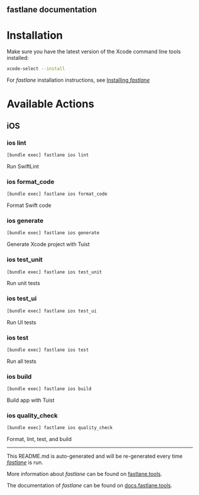 fastlane documentation
----

# Installation

Make sure you have the latest version of the Xcode command line tools installed:

```sh
xcode-select --install
```

For _fastlane_ installation instructions, see [Installing _fastlane_](https://docs.fastlane.tools/#installing-fastlane)

# Available Actions

## iOS

### ios lint

```sh
[bundle exec] fastlane ios lint
```

Run SwiftLint

### ios format_code

```sh
[bundle exec] fastlane ios format_code
```

Format Swift code

### ios generate

```sh
[bundle exec] fastlane ios generate
```

Generate Xcode project with Tuist

### ios test_unit

```sh
[bundle exec] fastlane ios test_unit
```

Run unit tests

### ios test_ui

```sh
[bundle exec] fastlane ios test_ui
```

Run UI tests

### ios test

```sh
[bundle exec] fastlane ios test
```

Run all tests

### ios build

```sh
[bundle exec] fastlane ios build
```

Build app with Tuist

### ios quality_check

```sh
[bundle exec] fastlane ios quality_check
```

Format, lint, test, and build

----

This README.md is auto-generated and will be re-generated every time [_fastlane_](https://fastlane.tools) is run.

More information about _fastlane_ can be found on [fastlane.tools](https://fastlane.tools).

The documentation of _fastlane_ can be found on [docs.fastlane.tools](https://docs.fastlane.tools).
